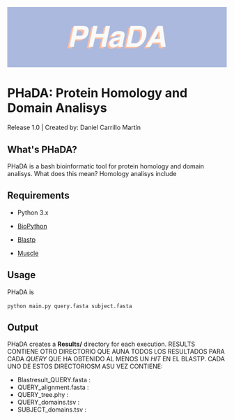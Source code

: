 ![logo](/picturename.jpg)

# PHaDA: Protein Homology and Domain Analisys

Release 1.0 | Created by: Daniel Carrillo Martín

## What's PHaDA?

PHaDA is a bash bioinformatic tool for protein homology
and domain analisys. What does this mean? Homology analisys
include 


## Requirements

- Python 3.x

- [BioPython](https://biopython.org/)

- [Blastp](https://blast.ncbi.nlm.nih.gov/Blast.cgi?PAGE_TYPE=BlastDocs&DOC_TYPE=Download)

- [Muscle](https://www.drive5.com/muscle/)

## Usage 

PHaDA is 

`python main.py query.fasta subject.fasta`

## Output

PHaDA creates a **Results/** directory for each execution.
RESULTS CONTIENE OTRO DIRECTORIO QUE AUNA TODOS LOS RESULTADOS PARA CADA *QUERY* 
QUE HA OBTENIDO AL MENOS UN *HIT* EN EL BLASTP. CADA UNO DE ESTOS DIRECTORIOSM ASU VEZ
CONTIENE:
- Blastresult_QUERY.fasta : 
- QUERY_alignment.fasta :
- QUERY_tree.phy :
- QUERY_domains.tsv :
- SUBJECT_domains.tsv :
